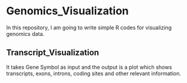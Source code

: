 # Genomics_Visualization
In this repository, I am going to write simple R codes for visualizing genomics data. 

## Transcript_Visualization
It takes Gene Symbol as input and the output is a plot which shows transcripts, exons, introns, coding sites and other relevant information.

